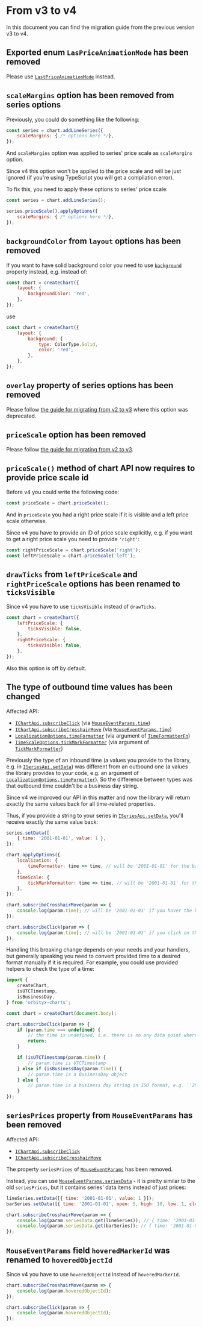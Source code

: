 # From v3 to v4

In this document you can find the migration guide from the previous version v3 to v4.

## Exported enum `LasPriceAnimationMode` has been removed

Please use [`LastPriceAnimationMode`](/api/enumerations/LastPriceAnimationMode.md) instead.

## `scaleMargins` option has been removed from series options

Previously, you could do something like the following:

```js
const series = chart.addLineSeries({
    scaleMargins: { /* options here */},
});
```

And `scaleMargins` option was applied to series' price scale as `scaleMargins` option.

Since v4 this option won't be applied to the price scale and will be just ignored (if you're using TypeScript you will get a compilation error).

To fix this, you need to apply these options to series' price scale:

```js
const series = chart.addLineSeries();

series.priceScale().applyOptions({
    scaleMargins: { /* options here */},
});
```

## `backgroundColor` from `layout` options has been removed

If you want to have solid background color you need to use [`background`](/api/interfaces/LayoutOptions.md#background) property instead, e.g. instead of:

```js
const chart = createChart({
    layout: {
        backgroundColor: 'red',
    },
});
```

use

```js
const chart = createChart({
    layout: {
        background: {
            type: ColorType.Solid,
            color: 'red',
        },
    },
});
```

## `overlay` property of series options has been removed

Please follow [the guide for migrating from v2 to v3](./from-v2-to-v3.md#creating-overlay) where this option was deprecated.

## `priceScale` option has been removed

Please follow [the guide for migrating from v2 to v3](./from-v2-to-v3.md#two-price-scales).

## `priceScale()` method of chart API now requires to provide price scale id

Before v4 you could write the following code:

```js
const priceScale = chart.priceScale();
```

And in `priceScale` you had a right price scale if it is visible and a left price scale otherwise.

Since v4 you have to provide an ID of price scale explicitly, e.g. if you want to get a right price scale you need to provide `'right'`:

```js
const rightPriceScale = chart.priceScale('right');
const leftPriceScale = chart.priceScale('left');
```

## `drawTicks` from `leftPriceScale` and `rightPriceScale` options has been renamed to `ticksVisible`

Since v4 you have to use `ticksVisible` instead of `drawTicks`.

```js
const chart = createChart({
    leftPriceScale: {
        ticksVisible: false,
    },
    rightPriceScale: {
        ticksVisible: false,
    },
});
```

Also this option is off by default.

## The type of outbound time values has been changed

Affected API:

- [`IChartApi.subscribeClick`](/api/interfaces/IChartApi.md#subscribeclick) (via [`MouseEventParams.time`](/api/interfaces/MouseEventParams.md#time))
- [`IChartApi.subscribeCrosshairMove`](/api/interfaces/IChartApi.md#subscribecrosshairmove) (via [`MouseEventParams.time`](/api/interfaces/MouseEventParams.md#time))
- [`LocalizationOptions.timeFormatter`](/api/interfaces/LocalizationOptions.md#timeformatter) (via argument of [`TimeFormatterFn`](/api/type-aliases/TimeFormatterFn.md))
- [`TimeScaleOptions.tickMarkFormatter`](/api/interfaces/TimeScaleOptions.md#tickmarkformatter) (via argument of [`TickMarkFormatter`](/api/type-aliases/TickMarkFormatter.md))

Previously the type of an inbound time (a values you provide to the library, e.g. in [`ISeriesApi.setData`](/api/interfaces/ISeriesApi.md#setdata)) was different from an outbound one (a values the library provides to your code, e.g. an argument of [`LocalizationOptions.timeFormatter`](/api/interfaces/LocalizationOptions.md#timeformatter)).
So the difference between types was that outbound time couldn't be a business day string.

Since v4 we improved our API in this matter and now the library will return exactly the same values back for all time-related properties.

Thus, if you provide a string to your series in [`ISeriesApi.setData`](/api/interfaces/ISeriesApi.md#setdata), you'll receive exactly the same value back:

```js
series.setData([
    { time: '2001-01-01', value: 1 },
]);

chart.applyOptions({
    localization: {
        timeFormatter: time => time, // will be '2001-01-01' for the bar above
    },
    timeScale: {
        tickMarkFormatter: time => time, // will be '2001-01-01' for the bar above
    },
});

chart.subscribeCrosshairMove(param => {
    console.log(param.time); // will be '2001-01-01' if you hover the bar above
});

chart.subscribeClick(param => {
    console.log(param.time); // will be '2001-01-01' if you click on the bar above
});
```

Handling this breaking change depends on your needs and your handlers, but generally speaking you need to convert provided time to a desired format manually if it is required.
For example, you could use provided helpers to check the type of a time:

```js
import {
    createChart,
    isUTCTimestamp,
    isBusinessDay,
} from 'orbityx-charts';

const chart = createChart(document.body);

chart.subscribeClick(param => {
    if (param.time === undefined) {
        // the time is undefined, i.e. there is no any data point where a time could be received from
        return;
    }

    if (isUTCTimestamp(param.time)) {
        // param.time is UTCTimestamp
    } else if (isBusinessDay(param.time)) {
        // param.time is a BusinessDay object
    } else {
        // param.time is a business day string in ISO format, e.g. `'2010-01-01'`
    }
});
```

## `seriesPrices` property from `MouseEventParams` has been removed

Affected API:

- [`IChartApi.subscribeClick`](/api/interfaces/IChartApi.md#subscribeclick)
- [`IChartApi.subscribeCrosshairMove`](/api/interfaces/IChartApi.md#subscribecrosshairmove)

The property `seriesPrices` of [`MouseEventParams`](/api/interfaces/MouseEventParams.md) has been removed.

Instead, you can use [`MouseEventParams.seriesData`](/api/interfaces/MouseEventParams.md#seriesdata) - it is pretty similar to the old `seriesPrices`, but it contains series' data items instead of just prices:

```js
lineSeries.setData([{ time: '2001-01-01', value: 1 }]);
barSeries.setData([{ time: '2001-01-01', open: 5, high: 10, low: 1, close: 7 }]);

chart.subscribeCrosshairMove(param => {
    console.log(param.seriesData.get(lineSeries)); // { time: '2001-01-01', value: 1 } or undefined
    console.log(param.seriesData.get(barSeries)); // { time: '2001-01-01', open: 5, high: 10, low: 1, close: 7 } or undefined
});
```

## `MouseEventParams` field `hoveredMarkerId` was renamed to `hoveredObjectId`

Since v4 you have to use `hoveredObjectId` instead of `hoveredMarkerId`.

```js
chart.subscribeCrosshairMove(param => {
    console.log(param.hoveredObjectId);
});

chart.subscribeClick(param => {
    console.log(param.hoveredObjectId);
});
```
